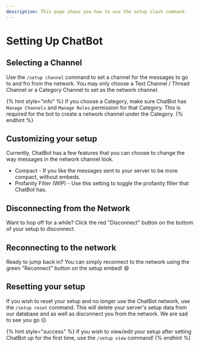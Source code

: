 ```yaml
---
description: This page shows you how to use the setup slash command.
---
```


# Setting Up ChatBot

## Selecting a Channel

Use the `/setup channel` command to set a channel for the messages to go to and fro from the network. You may only choose a Text Channel / Thread Channel or a Category Channel to set as the network channel.

{% hint style="info" %}
If you choose a Category, make sure ChatBot has `Manage Channels` and `Manage Roles` permission for that Category. This is required for the bot to create a network channel under the Category.&#x20;
{% endhint %}

## Customizing your setup

Currently, ChatBot has a few features that you can choose to change the way messages in the network channel look.&#x20;

* Compact - If you like the messages sent to your server to be more compact, without embeds.
* Profanity Filter (WIP) - Use this setting to toggle the profanity filter that ChatBot has.

## Disconnecting from the Network

Want to hop off for a while? Click the red "Disconnect" button on the bottom of your setup to disconnect.

## Reconnecting to the network

Ready to jump back in? You can simply reconnect to the network using the green "Reconnect" button on the setup embed! 😄



## Resetting your setup

If you wish to reset your setup and no longer use the ChatBot network, use the `/setup reset` command. This will delete your server's setup data from our database and as well as disconnect you from the network. We are sad to see you go ☹️

{% hint style="success" %}
If you wish to view/edit your setup after setting ChatBot up for the first time, use the `/setup view` command!&#x20;
{% endhint %}

